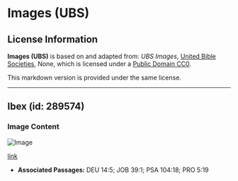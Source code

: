 # Images (UBS)

## License Information

**Images (UBS)** is based on and adapted from: _UBS Images_, [United Bible Societies](https://unitedbiblesocieties.org/), None, which is licensed under a [Public Domain CC0](https://creativecommons.org/public-domain/cc0/).

This markdown version is provided under the same license.



--------------------------------

## Ibex (id: 289574)

### Image Content

![Image](https://cdn.aquifer.bible/aquifer-content/resources/Media/WEB-0313_ibex.jpg)

[link](https://cdn.aquifer.bible/aquifer-content/resources/Media/WEB-0313_ibex.jpg)

* **Associated Passages:** DEU 14:5; JOB 39:1; PSA 104:18; PRO 5:19

